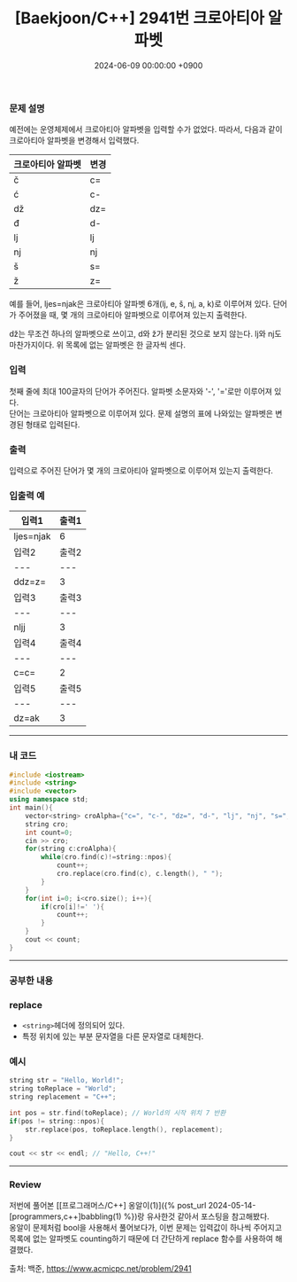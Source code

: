﻿---
#classes: wide
#toc: true
#toc_label: "My Table of Contents"
#toc_icon: "cog"
layout: single
title: "[Baekjoon/C++] 2941번 크로아티아 알파벳"
date: "2024-06-09 00:00:00 +0900"
last_modified_at: "2024-06-09 00:00:00 +0900"
categories:
  - Baekjoon
tags:
  - c++
  - silver5
author_profile: true
sidebar:
    nav: docs
---

### 문제 설명
예전에는 운영체제에서 크로아티아 알파벳을 입력할 수가 없었다. 따라서, 다음과 같이 크로아티아 알파벳을 변경해서 입력했다.

| 크로아티아 알파벳 | 변경 |
| --- | --- |
| č | c= |
| ć | c- |
| dž | dz= |
| đ | d- |
| lj | lj |
| nj | nj |
| š | s= |
| ž | z= |

예를 들어, ljes=njak은 크로아티아 알파벳 6개(lj, e, š, nj, a, k)로 이루어져 있다. 단어가 주어졌을 때, 몇 개의 크로아티아 알파벳으로 이루어져 있는지 출력한다.

dž는 무조건 하나의 알파벳으로 쓰이고, d와 ž가 분리된 것으로 보지 않는다. lj와 nj도 마찬가지이다. 위 목록에 없는 알파벳은 한 글자씩 센다.

### 입력
첫째 줄에 최대 100글자의 단어가 주어진다. 알파벳 소문자와 '-', '='로만 이루어져 있다.
<br/>단어는 크로아티아 알파벳으로 이루어져 있다. 문제 설명의 표에 나와있는 알파벳은 변경된 형태로 입력된다.

### 출력
입력으로 주어진 단어가 몇 개의 크로아티아 알파벳으로 이루어져 있는지 출력한다.

### 입출력 예

| 입력1 | 출력1 |
| --- | --- |
| ljes=njak | 6 |
| 입력2 | 출력2 |
| --- | --- |
| ddz=z= | 3 |
| 입력3 | 출력3 |
| --- | --- |
| nljj | 3 |
| 입력4 | 출력4 |
| --- | --- |
| c=c= | 2 |
| 입력5 | 출력5 |
| --- | --- |
| dz=ak | 3 |

---

### 내 코드
```c++
#include <iostream>
#include <string>
#include <vector>
using namespace std;
int main(){
    vector<string> croAlpha={"c=", "c-", "dz=", "d-", "lj", "nj", "s=", "z="};
    string cro;
    int count=0;
    cin >> cro; 
    for(string c:croAlpha){
        while(cro.find(c)!=string::npos){
            count++;
            cro.replace(cro.find(c), c.length(), " ");
        }
    }
    for(int i=0; i<cro.size(); i++){
        if(cro[i]!=' '){
            count++;
        }
    }
    cout << count;
}
```
---

### 공부한 내용
### replace
- `<string>`헤더에 정의되어 있다.
- 특정 위치에 있는 부분 문자열을 다른 문자열로 대체한다.

### 예시
```c++
string str = "Hello, World!";
string toReplace = "World";
string replacement = "C++";

int pos = str.find(toReplace); // World의 시작 위치 7 반환 
if(pos != string::npos){
    str.replace(pos, toReplace.length(), replacement);
}

cout << str << endl; // "Hello, C++!"
```

---

### Review
저번에 풀어본 [[프로그래머스/C++] 옹알이(1)]({% post_url 2024-05-14-[programmers,c++]babbling(1) %})랑 유사한것 같아서 포스팅을 참고해봤다.
<br/>옹알이 문제처럼 bool을 사용해서 풀어보다가,
이번 문제는 입력값이 하나씩 주어지고 목록에 없는 알파벳도 counting하기 때문에 더 간단하게 replace 함수를 사용하여 해결했다.


출처: 백준, https://www.acmicpc.net/problem/2941